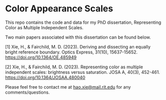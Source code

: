 # Color Appearance Scales
This repo contains the code and data for my PhD dissertation, Representing Color as Multiple Independent Scales.

Two main papers associated with this dissertation can be found below.

[1] Xie, H., & Fairchild, M. D. (2023). Deriving and dissecting an equally bright reference boundary. Optics Express, 31(10), 15637-15652. https://doi.org/10.1364/OE.485949


[2] Xie, H., & Fairchild, M. D. (2023). Representing color as multiple independent scales: brightness versus saturation. JOSA A, 40(3), 452-461. https://doi.org/10.1364/JOSAA.480040


Please feel free to contact me at hao.xie@mail.rit.edu for any comments/questions.
